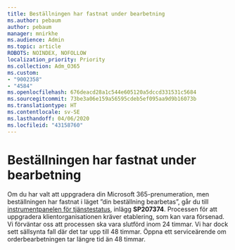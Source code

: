 ```yaml
---
title: Beställningen har fastnat under bearbetning
ms.author: pebaum
author: pebaum
manager: mnirkhe
ms.audience: Admin
ms.topic: article
ROBOTS: NOINDEX, NOFOLLOW
localization_priority: Priority
ms.collection: Adm_O365
ms.custom:
- "9002358"
- "4584"
ms.openlocfilehash: 676deacd28a1c544e605120a5dccd331531c5684
ms.sourcegitcommit: 73be3a06e159a56595cdeb5ef095aa9d9b16073b
ms.translationtype: HT
ms.contentlocale: sv-SE
ms.lasthandoff: 04/06/2020
ms.locfileid: "43158760"
---
```

# <a name="stuck-on-processing-order"></a>Beställningen har fastnat under bearbetning

Om du har valt att uppgradera din Microsoft 365-prenumeration, men beställningen har fastnat i läget ”din beställning bearbetas”, går du till [instrumentpanelen för tjänstestatus](https://admin.microsoft.com/AdminPortal/Home?adminportal=1&msCV=%2BbOQtMNsz0ei8f5z.0.36#/servicehealth), inlägg **SP207374**. Processen för att uppgradera klientorganisationen kräver etablering, som kan vara försenad. Vi förväntar oss att processen ska vara slutförd inom 24 timmar. Vi har dock sett sällsynta fall där det tar upp till 48 timmar. Öppna ett serviceärende om orderbearbetningen tar längre tid än 48 timmar.
